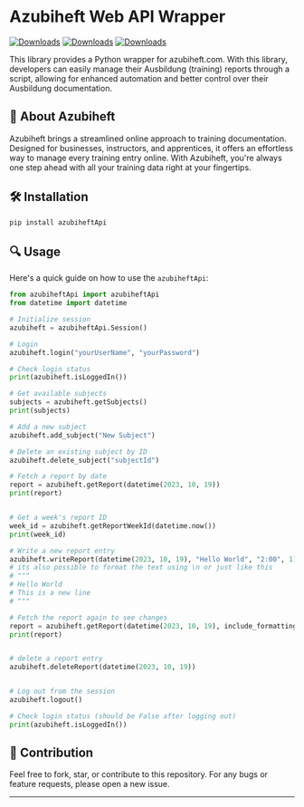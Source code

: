 # Azubiheft Web API Wrapper

[![Downloads](https://static.pepy.tech/badge/azubiheftapi)](https://pepy.tech/project/azubiheftapi)
[![Downloads](https://static.pepy.tech/badge/azubiheftapi/month)](https://pepy.tech/project/azubiheftapi)
[![Downloads](https://static.pepy.tech/badge/azubiheftapi/week)](https://pepy.tech/project/azubiheftapi)

This library provides a Python wrapper for azubiheft.com. With this library, developers can easily manage their Ausbildung (training) reports through a script, allowing for enhanced automation and better control over their Ausbildung documentation.

## 📖 About Azubiheft

Azubiheft brings a streamlined online approach to training documentation. Designed for businesses, instructors, and apprentices, it offers an effortless way to manage every training entry online. With Azubiheft, you're always one step ahead with all your training data right at your fingertips.

## 🛠 Installation

```bash
pip install azubiheftApi
```

## 🔍 Usage

Here's a quick guide on how to use the `azubiheftApi`:

```python
from azubiheftApi import azubiheftApi
from datetime import datetime

# Initialize session
azubiheft = azubiheftApi.Session()

# Login
azubiheft.login("yourUserName", "yourPassword")

# Check login status
print(azubiheft.isLoggedIn())

# Get available subjects
subjects = azubiheft.getSubjects()
print(subjects)

# Add a new subject
azubiheft.add_subject("New Subject")

# Delete an existing subject by ID
azubiheft.delete_subject("subjectId")

# Fetch a report by date
report = azubiheft.getReport(datetime(2023, 10, 19))
print(report)


# Get a week's report ID
week_id = azubiheft.getReportWeekId(datetime.now())
print(week_id)

# Write a new report entry
azubiheft.writeReport(datetime(2023, 10, 19), "Hello World", "2:00", 1)
# its also possible to format the text using \n or just like this
# """
# Hello World
# This is a new line
# """

# Fetch the report again to see changes
report = azubiheft.getReport(datetime(2023, 10, 19), include_formatting=True)  #  include_formatting=True to include formatting
print(report)


# delete a report entry
azubiheft.deleteReport(datetime(2023, 10, 19))


# Log out from the session
azubiheft.logout()

# Check login status (should be False after logging out)
print(azubiheft.isLoggedIn())


```

## 🌱 Contribution

Feel free to fork, star, or contribute to this repository. For any bugs or feature requests, please open a new issue.

---
